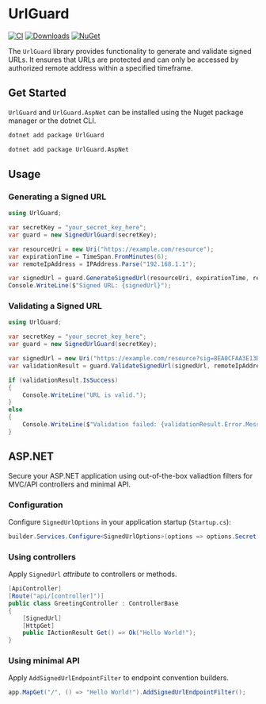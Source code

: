 # UrlGuard

[![CI](https://github.com/PampaLabs/UrlGuard/actions/workflows/ci.yml/badge.svg)](https://github.com/PampaLabs/UrlGuard/actions/workflows/ci.yml)
[![Downloads](https://img.shields.io/nuget/dt/UrlGuard)](https://www.nuget.org/stats/packages/UrlGuard?groupby=Version)
[![NuGet](https://img.shields.io/nuget/v/UrlGuard)](https://www.nuget.org/packages/UrlGuard/)

The `UrlGuard` library provides functionality to generate and validate signed URLs. It ensures that URLs are protected and can only be accessed by authorized remote address within a specified timeframe.

## Get Started

`UrlGuard` and `UrlGuard.AspNet` can be installed using the Nuget package manager or the dotnet CLI.

```bash
dotnet add package UrlGuard
```

```bash
dotnet add package UrlGuard.AspNet
```

## Usage

### Generating a Signed URL

```csharp
using UrlGuard;

var secretKey = "your_secret_key_here";
var guard = new SignedUrlGuard(secretKey);

var resourceUri = new Uri("https://example.com/resource");
var expirationTime = TimeSpan.FromMinutes(6);
var remoteIpAddress = IPAddress.Parse("192.168.1.1");

var signedUrl = guard.GenerateSignedUrl(resourceUri, expirationTime, remoteIpAddress);
Console.WriteLine($"Signed URL: {signedUrl}");
```

### Validating a Signed URL

```csharp
using UrlGuard;

var secretKey = "your_secret_key_here";
var guard = new SignedUrlGuard(secretKey);

var signedUrl = new Uri("https://example.com/resource?sig=8EA0CFAA3E13D0CAC05D32EA07C1B4D4&exp=1719184714");
var validationResult = guard.ValidateSignedUrl(signedUrl, remoteIpAddress);

if (validationResult.IsSuccess)
{
    Console.WriteLine("URL is valid.");
}
else
{
    Console.WriteLine($"Validation failed: {validationResult.Error.Message}");
}
```

## ASP.NET

Secure your ASP.NET application using out-of-the-box valiadtion filters for MVC/API controllers and minimal API.

### Configuration

Configure `SignedUrlOptions` in your application startup (`Startup.cs`):

```csharp
builder.Services.Configure<SignedUrlOptions>(options => options.Secret = "your_secret_key_here");
```

### Using controllers

Apply `SignedUrl` _attribute_ to controllers or methods.

```csharp
[ApiController]
[Route("api/[controller]")]
public class GreetingController : ControllerBase
{
    [SignedUrl]
    [HttpGet]
    public IActionResult Get() => Ok("Hello World!");
}
```

### Using minimal API

Apply `AddSignedUrlEndpointFilter` to endpoint convention builders.

```csharp
app.MapGet("/", () => "Hello World!").AddSignedUrlEndpointFilter();
```
